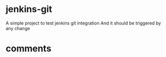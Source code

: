 # jenkins-git
A simple project to test jenkins git integration
And it should be triggered by any change
# comments
